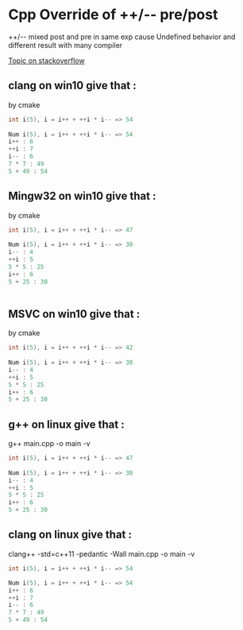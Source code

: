 # Cpp Override of ++/-- pre/post

++/-- mixed post and pre in same exp cause Undefined behavior and different result with many compiler

[Topic on stackoverflow](https://stackoverflow.com/questions/949433/why-are-these-constructs-using-pre-and-post-increment-undefined-behavior#30914692)
	
## clang on win10 give that : 

by cmake

```cpp
int i(5), i = i++ + ++i * i-- => 54
	
Num i(5), i = i++ + ++i * i-- => 54
i++ : 6
++i : 7
i-- : 6
7 * 7 : 49
5 + 49 : 54
```

## Mingw32 on win10 give that : 

by cmake

```cpp
int i(5), i = i++ + ++i * i-- => 47
	
Num i(5), i = i++ + ++i * i-- => 30
i-- : 4
++i : 5
5 * 5 : 25
i++ : 6
5 + 25 : 30
	
```

## MSVC on win10 give that : 

by cmake

```cpp
int i(5), i = i++ + ++i * i-- => 42
	
Num i(5), i = i++ + ++i * i-- => 30
i-- : 4
++i : 5
5 * 5 : 25
i++ : 6
5 + 25 : 30
```

## g++ on linux give that : 

g++ main.cpp -o main -v

```cpp
int i(5), i = i++ + ++i * i-- => 47
	
Num i(5), i = i++ + ++i * i-- => 30
i-- : 4
++i : 5
5 * 5 : 25
i++ : 6
5 + 25 : 30
```

## clang on linux give that : 

clang++ -std=c++11 -pedantic -Wall main.cpp -o main -v

```cpp
int i(5), i = i++ + ++i * i-- => 54

Num i(5), i = i++ + ++i * i-- => 54
i++ : 6
++i : 7
i-- : 6
7 * 7 : 49
5 + 49 : 54
```
